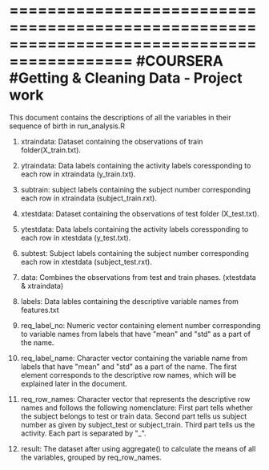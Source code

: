 ===========================================================================================
#COURSERA
#Getting & Cleaning Data - Project work
===========================================================================================

This document contains the descriptions of all the variables in their sequence of birth in run_analysis.R

1.  xtraindata:		Dataset containing the observations of train folder(X_train.txt).
2.  ytraindata:		Data labels containing the activity labels coressponding to each row in xtraindata (y_train.txt).
3.  subtrain:		subject labels containing the subject number corresponding each row in xtraindata (subject_train.rxt).

4.  xtestdata:		Dataset containing the observations of test folder (X_test.txt).
5.  ytestdata:		Data labels containing the activity labels coressponding to each row in xtestdata (y_test.txt).
6.  subtest:		Subject labels containing the subject number corresponding each row in xtestdata (subject_test.rxt).

7.  data:		Combines the observations from test and train phases. (xtestdata & xtraindata)

8.  labels:		Data lables containing the descriptive variable names from features.txt

9.  req_label_no:	Numeric vector containing element number corresponding to variable names from labels that have "mean" and "std" as a part of the name.
10. req_label_name:	Character vector containing the variable name from labels that have "mean" and "std" as a part of the name. The first element corresponds to the descriptive row names, which will be explained later in the document.

11. req_row_names:	Character vector that represents the descriptive row names and follows the following nomenclature: 
			First part tells whether the subject belongs to test or train data.
			Second part tells us subject number as given by subject_test or subject_train.
			Third part tells us the activity.
			Each part is separated by "_".

12. result:		The dataset after using aggregate() to calculate the means of all the variables, grouped by req_row_names.
